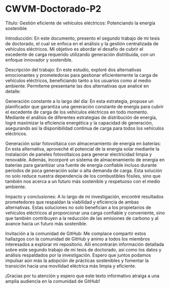# CWVM-Doctorado-P2
Título: Gestión eficiente de vehículos eléctricos: Potenciando la energía sostenible

Introducción:
En este documento, presento el segundo trabajo de mi tesis de doctorado, el cual se enfoca en el análisis y la gestión centralizada de vehículos eléctricos. Mi objetivo es abordar el desafío de cubrir el excedente de carga requerido utilizando generación distribuida, con un enfoque innovador y sostenible.

Descripción del trabajo:
En este estudio, exploré dos alternativas emocionantes y prometedoras para gestionar eficientemente la carga de vehículos eléctricos, beneficiando tanto a los usuarios como al medio ambiente. Permíteme presentarte las dos alternativas que analicé en detalle:

Generación constante a lo largo del día: En esta estrategia, propuse un planificador que garantiza una generación constante de energía para cubrir el excedente de carga de los vehículos eléctricos en todo momento. Mediante el análisis de diferentes estrategias de distribución de energía, logré maximizar la eficiencia energética y la capacidad de generación, asegurando así la disponibilidad continua de carga para todos los vehículos eléctricos.

Generación solar fotovoltaica con almacenamiento de energía en baterías: En esta alternativa, aproveché el potencial de la energía solar mediante la instalación de paneles fotovoltaicos para generar electricidad limpia y renovable. Además, incorporé un sistema de almacenamiento de energía en baterías para garantizar una fuente de energía confiable incluso durante períodos de poca generación solar o alta demanda de carga. Esta solución no solo reduce nuestra dependencia de los combustibles fósiles, sino que también nos acerca a un futuro más sostenible y respetuoso con el medio ambiente.

Impacto y conclusiones:
A lo largo de mi investigación, encontré resultados prometedores que respaldan la viabilidad y eficiencia de ambas alternativas. Estas soluciones no solo benefician a los propietarios de vehículos eléctricos al proporcionar una carga confiable y conveniente, sino que también contribuyen a la reducción de las emisiones de carbono y al avance hacia un futuro más sostenible.

Invitación a la comunidad de GitHub:
Me complace compartir estos hallazgos con la comunidad de GitHub y animo a todos los miembros interesados a explorar mi repositorio. Allí encontrarán información detallada sobre este segundo trabajo de mi tesis de doctorado, así como los datos y análisis respaldados por la investigación. Espero que juntos podamos impulsar aún más la adopción de prácticas sostenibles y fomentar la transición hacia una movilidad eléctrica más limpia y eficiente.

¡Gracias por tu atención y espero que este texto informativo atraiga a una amplia audiencia en la comunidad de GitHub!
